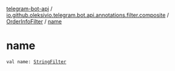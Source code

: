 [telegram-bot-api](../../index.md) / [io.github.oleksivio.telegram.bot.api.annotations.filter.composite](../index.md) / [OrderInfoFilter](index.md) / [name](./name.md)

# name

`val name: `[`StringFilter`](../../io.github.oleksivio.telegram.bot.api.annotations.filter.primitive/-string-filter/index.md)